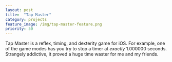 ```yaml
---
layout: post
title:  "Tap Master"
category: projects
feature_image: /img/tap-master-feature.png
priority: 50
---
```

Tap Master is a reflex, timing, and dexterity game for iOS. For example, one of the game modes has you try to stop a timer at *exactly* 1.000000 seconds. Strangely addictive, it proved a huge time waster for me and my friends.